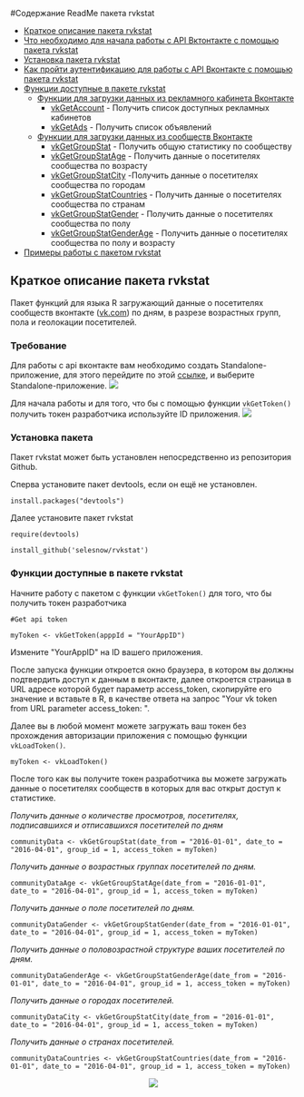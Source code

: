 #Содержание ReadMe пакета rvkstat
- [Краткое описание пакета rvkstat]()
- [Что необходимо для начала работы с API Вктонтакте с помощью пакета rvkstat]()
- [Установка пакета rvkstat]()
- [Как пройти аутентификацию для работы с API Вконтакте с помощью пакета rvkstat]()
- [Функции доступные в пакете rvkstat]()
  - [Функции для загрузки данных из рекламного кабинета Вконтакте]()
    - [vkGetAccount]() - Получить список доступных рекламных кабинетов
    - [vkGetAds]() - Получить список объявлений
  - [Функции для загрузки данных из сообществ Вконтакте]()
    - [vkGetGroupStat]() - Получить общую статистику по сообществу
    - [vkGetGroupStatAge]() - Получить данные о посетителях сообщества по возрасту
    - [vkGetGroupStatCity]() -Получить данные о посетителях сообщества по городам
    - [vkGetGroupStatCountries]() - Получить данные о посетителях сообщества по странам
    - [vkGetGroupStatGender]() - Получить данные о посетителях сообщества по полу
    - [vkGetGroupStatGenderAge]() - Получить данные о посетителях сообщества по полу и возрасту
- [Примеры работы с пакетом rvkstat]()

## Краткое описание пакета rvkstat
Пакет функций для языка R загружающий данные о посетителях сообществ вконтакте ([vk.com](url)) по дням, в разрезе возрастных групп, пола и геолокации посетителей.

### Требование 
Для работы с api вконтакте вам необходимо создать Standalone-приложение, для этого перейдите по этой <a href="https://vk.com/editapp?act=create">ссылке</a>, и выберите Standalone-приложение. 
<img src="http://picsee.net/upload/2016-04-29/ccbead79d129.png" data-canonical-src="http://picsee.net/upload/2016-04-29/ccbead79d129.png" style="max-width:100%;">

Для начала работы и для того, что бы с помощью функции `vkGetToken()` получить токен разработчика используйте ID приложения.
<img src="http://picsee.net/upload/2016-04-29/39ef5f2d1d09.png" data-canonical-src="http://picsee.net/upload/2016-04-29/39ef5f2d1d09.png" style="max-width:100%;">


### Установка пакета
Пакет rvkstat может быть установлен непосредственно из репозитория Github.

Сперва установите пакет devtools, если он ещё не установлен.

`install.packages("devtools")`

Далее установите пакет rvkstat

`require(devtools)`

`install_github('selesnow/rvkstat')`

### Функции доступные в пакете rvkstat

Начните работу с пакетом с функции `vkGetToken()` для того, что бы получить токен разработчика

`#Get api token` 

`myToken <- vkGetToken(apppId = "YourAppID")`

Измените "YourAppID" на ID вашего приложения.

После запуска функции откроется окно браузера, в котором вы должны подтвердить доступ к данным в вконтакте, далее откроется страница в URL адресе которой будет параметр access_token, скопируйте его значение и вставьте в R, в качестве ответа на запрос "Your vk token from URL parameter access_token: ".

Далее вы в любой момент можете загружать ваш токен без прохождения авторизации приложения с помощью функции `vkLoadToken()`.

`myToken <- vkLoadToken()`

После того как вы получите токен разработчика вы можете загружать данные о посетителях сообществ в которых для вас открыт доступ к статистике.

_Получить данные о количестве просмотров, посетителях, подписавшихся и отписавшихся посетителей по дням_

`communityData <- vkGetGroupStat(date_from = "2016-01-01", date_to = "2016-04-01", group_id = 1, access_token = myToken)`

_Получить данные о возрастных группах посетителей по дням._

`communityDataAge <- vkGetGroupStatAge(date_from = "2016-01-01", date_to = "2016-04-01", group_id = 1, access_token = myToken)`

_Получить данные о поле посетителей по дням._

`communityDataGender <- vkGetGroupStatGender(date_from = "2016-01-01", date_to = "2016-04-01", group_id = 1, access_token = myToken)`

_Получить данные о половозрастной структуре ваших посетителей по дням._

`communityDataGenderAge <- vkGetGroupStatGenderAge(date_from = "2016-01-01", date_to = "2016-04-01", group_id = 1, access_token = myToken)`

_Получить данные о городах посетителей._

`communityDataCity <- vkGetGroupStatCity(date_from = "2016-01-01", date_to = "2016-04-01", group_id = 1, access_token = myToken)`

_Получить данные о странах посетителей._

`communityDataCountries <- vkGetGroupStatCountries(date_from = "2016-01-01", date_to = "2016-04-01", group_id = 1, access_token = myToken)`

<p align="center">
<img src="http://s017.radikal.ru/i444/1608/b7/989edcf88741.png" data-canonical-src="http://s017.radikal.ru/i444/1608/b7/989edcf88741.png" style="max-width:100%;">
</p>
